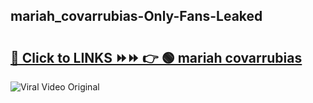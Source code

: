 
 ## mariah_covarrubias-Only-Fans-Leaked

# <h2><a href="https://clipsfans.com/mariah_covarrubias&ref=git">🔗 Click to LINKS ⏩⏩ 👉 🟢 mariah covarrubias </a></h2>

<a href="https://clipsfans.com/mariah_covarrubias&ref=git" rel="nofollow" data-target="animated-image.originalLink"><img src="https://i.ibb.co.com/xMMVF88/686577567.gif" alt="Viral Video Original" style="max-width: 100%; display: inline-block;" data-target="animated-image.originalImage"></a>
